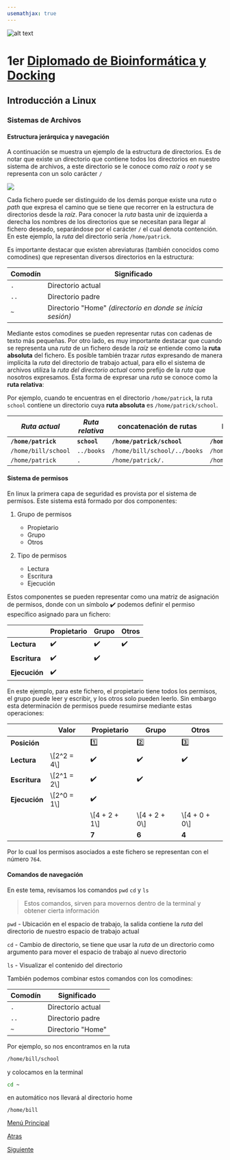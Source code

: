 ```yaml
---
usemathjax: true
---
```

![alt text](https://solariabiodata.com.mx/images/solaria_banner.png "Soluciones de Siguiente Generación")
# 1er [Diplomado de Bioinformática y Docking](./)

## Introducción a Linux

### Sistemas de Archivos

#### Estructura jerárquica y navegación

A continuación se muestra un ejemplo de la estructura de directorios. Es de notar que existe un directorio que contiene todos los directorios en nuestro sistema de archivos, a este directorio se le conoce como _raíz_ o _root_ y se representa con un solo carácter `/`

![](https://drive.google.com/uc?id=1eDOHlrE7d8aVXW_9Q7Vi-moJUj54xYkU&export=download)

Cada fichero puede ser distinguido de los demás porque existe una _ruta_ o _path_ que expresa el camino que se tiene que recorrer en la estructura de directorios desde la _raíz_. Para conocer la _ruta_ basta unir de izquierda a derecha los nombres de los directorios que se necesitan para llegar al fichero deseado, separándose por el carácter `/` el cual denota contención. En este ejemplo, la _ruta_ del directorio sería `/home/patrick`.

Es importante destacar que existen abreviaturas (también conocidos como comodines) que representan diversos directorios en la estructura:

| Comodín | Significado |
|--|--|
| `.` | Directorio actual |
| `..` | Directorio padre |
| `~` | Directorio "Home" _(directorio en donde se inicia sesión)_ |

Mediante estos comodines se pueden representar rutas con cadenas de texto más pequeñas. Por otro lado, es muy importante destacar que cuando se representa una _ruta_ de un fichero desde la _raíz_ se entiende como la **ruta absoluta** del fichero. Es posible también trazar _rutas_ expresando de manera implícita la _ruta_ del directorio de trabajo actual, para ello el sistema de archivos utiliza la _ruta del directorio actual_ como prefijo de la _ruta_ que nosotros expresamos. Esta forma de expresar una _ruta_ se conoce como la **ruta relativa**:

Por ejemplo, cuando te encuentras en el directorio `/home/patrick`, la ruta `school` contiene un directorio cuya **ruta absoluta** es `/home/patrick/school`.

| _Ruta actual_ | _Ruta relativa_ | concatenación de rutas | **Ruta absoluta** |
|--|--|--|--|
| **`/home/patrick`** | **`school`** | **`/home/patrick/school`** | **`/home/patrick/school`** | 
| `/home/bill/school` | `../books` | `/home/bill/school/../books` | `/home/bill/books` |
| `/home/patrick` | `.` | `/home/patrick/.` | `/home/patrick` |

#### Sistema de permisos

En linux la primera capa de seguridad es provista por el sistema de permisos. Este sistema está formado por dos componentes:

1. Grupo de permisos
    - Propietario
    - Grupo
    - Otros
    
2. Tipo de permisos
    - Lectura
    - Escritura
    - Ejecución

Estos componentes se pueden representar como una matriz de asignación de permisos, donde con un símbolo :heavy_check_mark: podemos definir el permiso específico asignado para un fichero:

| | Propietario | Grupo | Otros |
|--|--|--|--|
| **Lectura** | :heavy_check_mark: | :heavy_check_mark: | :heavy_check_mark: |
| **Escritura** | :heavy_check_mark: | :heavy_check_mark: | |
| **Ejecución** | :heavy_check_mark: | | |

En este ejemplo, para este fichero, el propietario tiene todos los permisos, el grupo puede leer y escribir, y los otros solo pueden leerlo. Sin embargo esta determinación de permisos puede resumirse mediante estas operaciones:

| | Valor | Propietario | Grupo | Otros |
|--|--|--|--|--|
| **Posición** | | :one: | :two: | :three: |
| **Lectura** | \\[2^2 = 4\\]  | :heavy_check_mark: | :heavy_check_mark: | :heavy_check_mark: |
| **Escritura** | \\[2^1 = 2\\]  | :heavy_check_mark: | :heavy_check_mark: | |
| **Ejecución** | \\[2^0 = 1\\]  | :heavy_check_mark: | | |
|  |  |  \\[4 + 2 + 1\\] | \\[4 + 2 + 0\\] | \\[4 + 0 + 0\\]  |
|  |  |  **7** | **6** | **4** |

Por lo cual los permisos asociados a este fichero se representan con el número `764`.

#### Comandos de navegación

En este tema, revisamos los comandos  `pwd` `cd`  y  `ls`

>  Estos comandos, sirven para movernos dentro de la terminal y obtener cierta información

`pwd` -  Ubicación en el espacio de trabajo, la salida contiene la _ruta_ del directorio de nuestro espacio de trabajo actual 

`cd`  -  Cambio de directorio, se tiene que usar la _ruta_ de un directorio como argumento para mover el espacio de trabajo al nuevo directorio 

`ls`  -  Visualizar el contenido del directorio 

También podemos combinar estos comandos con los comodines:

| Comodín | Significado |
|--|--|
| `.` | Directorio actual |
| `..` | Directorio padre |
| `~` | Directorio "Home" |

Por ejemplo, so nos encontramos en la ruta

```bash
/home/bill/school
```

y colocamos en la terminal

```bash
cd ~
```

en automático nos llevará al directorio home

```output
/home/bill
```


[Menú Principal](./)

[Atras](#)

[Siguiente](./comandosTerminal)
